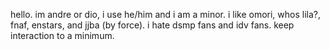 hello. im andre or dio, i use he/him and i am a minor. i like omori, whos lila?, fnaf, enstars, and jjba (by force). i hate dsmp fans and idv fans. keep interaction to a minimum.
